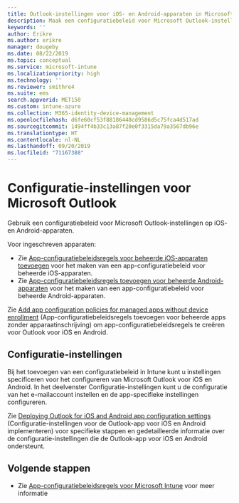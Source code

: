 ```yaml
---
title: Outlook-instellingen voor iOS- en Android-apparaten in Microsoft Intune
description: Maak een configuratiebeleid voor Microsoft Outlook-instellingen op iOS- en Android-apparaten.
keywords: ''
author: Erikre
ms.author: erikre
manager: dougeby
ms.date: 08/22/2019
ms.topic: conceptual
ms.service: microsoft-intune
ms.localizationpriority: high
ms.technology: ''
ms.reviewer: smithre4
ms.suite: ems
search.appverid: MET150
ms.custom: intune-azure
ms.collection: M365-identity-device-management
ms.openlocfilehash: d6fe60cf53f88186448cd9586d5c75fca4d517ad
ms.sourcegitcommit: 1494ff4b33c13a87f20e0f3315da79a3567db96e
ms.translationtype: HT
ms.contentlocale: nl-NL
ms.lasthandoff: 09/20/2019
ms.locfileid: "71167388"
---
```

# <a name="microsoft-outlook-configuration-settings"></a>Configuratie-instellingen voor Microsoft Outlook 

Gebruik een configuratiebeleid voor Microsoft Outlook-instellingen op iOS- en Android-apparaten. 

Voor ingeschreven apparaten:
- Zie [App-configuratiebeleidsregels voor beheerde iOS-apparaten toevoegen](app-configuration-policies-use-ios.md) voor het maken van een app-configuratiebeleid voor beheerde iOS-apparaten. 
- Zie [App-configuratiebeleidsregels toevoegen voor beheerde Android-apparaten](app-configuration-policies-use-android.md) voor het maken van een app-configuratiebeleid voor beheerde Android-apparaten. 

Zie [Add app configuration policies for managed apps without device enrollment](app-configuration-policies-managed-app.md) (App-configuratiebeleidsregels toevoegen voor beheerde apps zonder apparaatinschrijving) om app-configuratiebeleidsregels te creëren voor Outlook voor iOS en Android.

## <a name="configuration-settings"></a>Configuratie-instellingen

Bij het toevoegen van een configuratiebeleid in Intune kunt u instellingen specificeren voor het configureren van Microsoft Outlook voor iOS en Android. In het deelvenster Configuratie-instellingen kunt u de configuratie van het e-mailaccount instellen en de app-specifieke instellingen configureren.

Zie [Deploying Outlook for iOS and Android app configuration settings](https://docs.microsoft.com/exchange/clients-and-mobile-in-exchange-online/outlook-for-ios-and-android/outlook-for-ios-and-android-configuration-with-microsoft-intune) (Configuratie-instellingen voor de Outlook-app voor iOS en Android implementeren) voor specifieke stappen en gedetailleerde informatie over de configuratie-instellingen die de Outlook-app voor iOS en Android ondersteunt.

## <a name="next-steps"></a>Volgende stappen

- Zie [App-configuratiebeleidsregels voor Microsoft Intune](app-configuration-policies-overview.md) voor meer informatie
